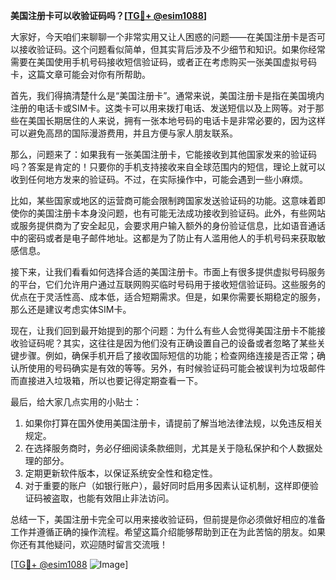**美国注册卡可以收验证码吗？[[TG💪+ @esim1088](https://t.me/s/esim1088)]**

大家好，今天咱们来聊聊一个非常实用又让人困惑的问题——在美国注册卡是否可以接收验证码。这个问题看似简单，但其实背后涉及不少细节和知识。如果你经常需要在美国使用手机号码接收短信验证码，或者正在考虑购买一张美国虚拟号码卡，这篇文章可能会对你有所帮助。

首先，我们得搞清楚什么是“美国注册卡”。通常来说，美国注册卡是指在美国境内注册的电话卡或SIM卡。这类卡可以用来拨打电话、发送短信以及上网等。对于那些在美国长期居住的人来说，拥有一张本地号码的电话卡是非常必要的，因为这样可以避免高昂的国际漫游费用，并且方便与家人朋友联系。

那么，问题来了：如果我有一张美国注册卡，它能接收到其他国家发来的验证码吗？答案是肯定的！只要你的手机支持接收来自全球范围内的短信，理论上就可以收到任何地方发来的验证码。不过，在实际操作中，可能会遇到一些小麻烦。

比如，某些国家或地区的运营商可能会限制跨国家发送验证码的功能。这意味着即使你的美国注册卡本身没问题，也有可能无法成功接收到验证码。此外，有些网站或服务提供商为了安全起见，会要求用户输入额外的身份验证信息，比如语音通话中的密码或者是电子邮件地址。这都是为了防止有人滥用他人的手机号码来获取敏感信息。

接下来，让我们看看如何选择合适的美国注册卡。市面上有很多提供虚拟号码服务的平台，它们允许用户通过互联网购买临时号码用于接收短信验证码。这些服务的优点在于灵活性高、成本低，适合短期需求。但是，如果你需要长期稳定的服务，那么还是建议考虑实体SIM卡。

现在，让我们回到最开始提到的那个问题：为什么有些人会觉得美国注册卡不能接收验证码呢？其实，这往往是因为他们没有正确设置自己的设备或者忽略了某些关键步骤。例如，确保手机开启了接收国际短信的功能；检查网络连接是否正常；确认所使用的号码确实是有效的等等。另外，有时候验证码可能会被误判为垃圾邮件而直接进入垃圾箱，所以也要记得定期查看一下。

最后，给大家几点实用的小贴士：
1. 如果你打算在国外使用美国注册卡，请提前了解当地法律法规，以免违反相关规定。
2. 在选择服务商时，务必仔细阅读条款细则，尤其是关于隐私保护和个人数据处理的部分。
3. 定期更新软件版本，以保证系统安全性和稳定性。
4. 对于重要的账户（如银行账户），最好同时启用多因素认证机制，这样即便验证码被盗取，也能有效阻止非法访问。

总结一下，美国注册卡完全可以用来接收验证码，但前提是你必须做好相应的准备工作并遵循正确的操作流程。希望这篇介绍能够帮助到正在为此苦恼的朋友。如果你还有其他疑问，欢迎随时留言交流哦！

[[TG💪+ @esim1088](https://t.me/s/esim1088) ![Image](https://i.postimg.cc/4NQfJmqS/Snipaste-2025-05-13-00-14-12.png)]